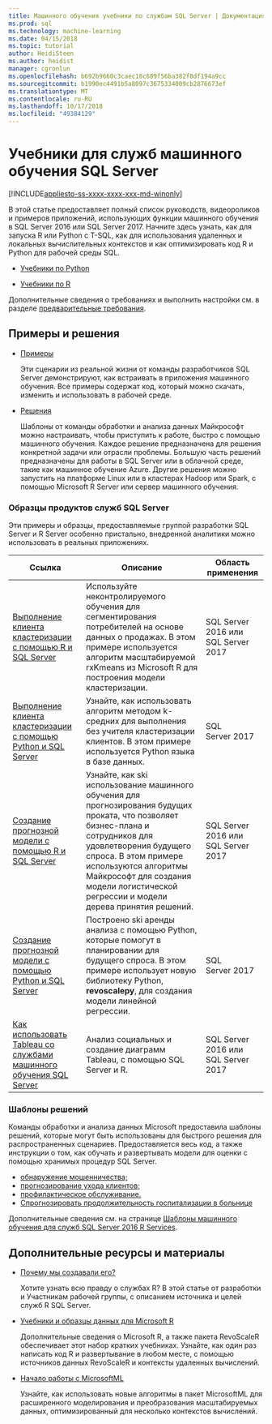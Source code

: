 ```yaml
---
title: Машинного обучения учебники по службам SQL Server | Документация Майкрософт
ms.prod: sql
ms.technology: machine-learning
ms.date: 04/15/2018
ms.topic: tutorial
author: HeidiSteen
ms.author: heidist
manager: cgronlun
ms.openlocfilehash: b692b9660c3caec18c689f56ba382f8df194a9cc
ms.sourcegitcommit: b1990ec4491b5a8097c3675334009cb2876673ef
ms.translationtype: MT
ms.contentlocale: ru-RU
ms.lasthandoff: 10/17/2018
ms.locfileid: "49384129"
---
```

# <a name="tutorials-for-sql-server-machine-learning-services"></a>Учебники для служб машинного обучения SQL Server
[!INCLUDE[appliesto-ss-xxxx-xxxx-xxx-md-winonly](../../includes/appliesto-ss-xxxx-xxxx-xxx-md-winonly.md)]

В этой статье предоставляет полный список руководств, видеороликов и примеров приложений, использующих функции машинного обучения в SQL Server 2016 или SQL Server 2017. Начните здесь узнать, как для запуска R или Python с T-SQL, как для использования удаленных и локальных вычислительных контекстов и как оптимизировать код R и Python для рабочей среды SQL.

+ [Учебники по Python](../tutorials/sql-server-python-tutorials.md)

+ [Учебники по R](../tutorials/sql-server-r-tutorials.md)

Дополнительные сведения о требованиях и выполнить настройки см. в разделе [предварительные требования](#bkmk_prerequisites).

## <a name="samples-and-solutions"></a>Примеры и решения

+ [Примеры](#bkmk_samples) 

    Эти сценарии из реальной жизни от команды разработчиков SQL Server демонстрируют, как встраивать в приложения машинного обучения. Все примеры содержат код, который можно скачать, изменить и использовать в рабочей среде.

+ [Решения](#bkmk_solutions) 

    Шаблоны от команды обработки и анализа данных Майкрософт можно настраивать, чтобы приступить к работе, быстро с помощью машинного обучения. Каждое решение предназначена для решения конкретной задачи или отрасли проблемы. Большую часть решений предназначены для работы в SQL Server или в облачной среде, такие как машинное обучение Azure. Другие решения можно запустить на платформе Linux или в кластерах Hadoop или Spark, с помощью Microsoft R Server или сервер машинного обучения.

### <a name ="bkmk_samples"></a>Образцы продуктов служб SQL Server

Эти примеры и образцы, предоставляемые группой разработки SQL Server и R Server особенно пристально, внедренной аналитики можно использовать в реальных приложениях.

| Ссылка | Описание | Область применения |
|------|-------------|------------|
| [Выполнение клиента кластеризации с помощью R и SQL Server](https://microsoft.github.io/sql-ml-tutorials/R/customerclustering/) | Используйте неконтролируемого обучения для сегментирования потребителей на основе данных о продажах. В этом примере используется алгоритм масштабируемой rxKmeans из Microsoft R для построения модели кластеризации. | SQL Server 2016 или SQL Server 2017 |
| [Выполнение клиента кластеризации с помощью Python и SQL Server](https://microsoft.github.io/sql-ml-tutorials/python/customerclustering/) | Узнайте, как использовать алгоритм методом k-средних для выполнения без учителя кластеризации клиентов. В этом примере используется Python языка в базе данных.| SQL Server 2017 |
| [Создание прогнозной модели с помощью R и SQL Server](https://microsoft.github.io/sql-ml-tutorials/R/rentalprediction) | Узнайте, как ski использование машинного обучения для прогнозирования будущих проката, что позволяет бизнес-плана и сотрудников для удовлетворения будущего спроса. В этом примере используются алгоритмы Майкрософт для создания модели логистической регрессии и модели дерева принятия решений. | SQL Server 2016 или SQL Server 2017 |
| [Создание прогнозной модели с помощью Python и SQL Server](https://microsoft.github.io/sql-ml-tutorials/python/rentalprediction/) | Построено ski аренды анализа с помощью Python, которые помогут в планировании для будущего спроса. В этом примере использует новую библиотеку Python, **revoscalepy**, для создания модели линейной регрессии. | SQL Server 2017 |
| [Как использовать Tableau со службами машинного обучения SQL Server](https://blogs.msdn.microsoft.com/mlserver/2017/12/14/how-to-use-tableau-with-sql-server-machine-learning-services-with-r-and-python/) | Анализ социальных и создание диаграмм Tableau, с помощью SQL Server и R. | SQL Server 2016 или SQL Server 2017 |

### <a name="bkmk_solutions"></a>Шаблоны решений

Команды обработки и анализа данных Microsoft предоставила шаблоны решений, которые могут быть использованы для быстрого решения для распространенных сценариев. Предоставляется весь код, а также инструкции о том, как обучать и развертывать модели для оценки с помощью хранимых процедур SQL Server.

+ [обнаружение мошенничества;](https://gallery.cortanaanalytics.com/Tutorial/Online-Fraud-Detection-Template-with-SQL-Server-R-Services-1)
+ [прогнозирование ухода клиентов;](https://gallery.cortanaanalytics.com/Tutorial/Customer-Churn-Prediction-Template-with-SQL-Server-R-Services-1)
+ [профилактическое обслуживание.](https://gallery.cortanaanalytics.com/Tutorial/Predictive-Maintenance-Template-with-SQL-Server-R-Services-1)
+ [Спрогнозировать продолжительность госпитализации в больнице](https://gallery.cortanaintelligence.com/Solution/Predicting-Length-of-Stay-in-Hospitals-1)

Дополнительные сведения см. на странице [Шаблоны машинного обучения для служб SQL Server 2016 R Services](https://blogs.technet.microsoft.com/machinelearning/2016/03/23/machine-learning-templates-with-sql-server-2016-r-services/).

## <a name="more-resources-and-reading"></a>Дополнительные ресурсы и материалы

+ [Почему мы создавали его?](https://blogs.msdn.microsoft.com/sqlserverstorageengine/2017/01/10/sql-server-r-services-why-did-we-build-it/)

    Хотите узнать всю правду о службах R? В этой статье от разработки и Участникам рабочей группы, с описанием источника и целей служб R SQL Server.

+ [Учебники и образцы данных для Microsoft R](https://docs.microsoft.com/machine-learning-server/r/tutorial-introduction)

    Дополнительные сведения о Microsoft R, а также пакета RevoScaleR обеспечивает этот набор кратких учебниках. Узнайте, как один раз написать код R и развертывание в любом месте, с помощью источников данных RevoScaleR и контексты удаленных вычислений.

+ [Начало работы с MicrosoftML](https://docs.microsoft.com/machine-learning-server/r/concept-what-is-the-microsoftml-package)

  Узнайте, как использовать новые алгоритмы в пакет MicrosoftML для расширенного моделирования и преобразования масштабируемых данных, оптимизированный для несколько контекстов вычислений.
